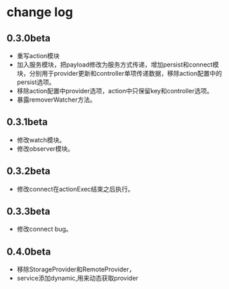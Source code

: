 # change log

## 0.3.0beta
* 重写action模块
* 加入服务模块，把payload修改为服务方式传递，增加persist和connect模块，分别用于provider更新和controller单项传递数据，移除action配置中的persist选项。
* 移除action配置中provider选项，action中只保留key和controller选项。
* 暴露removerWatcher方法。

## 0.3.1beta
* 修改watch模块。
* 修改observer模块。

## 0.3.2beta
* 修改connect在actionExec结束之后执行。

## 0.3.3beta
* 修改connect bug。

## 0.4.0beta
* 移除StorageProvider和RemoteProvider，
* service添加dynamic,用来动态获取provider
